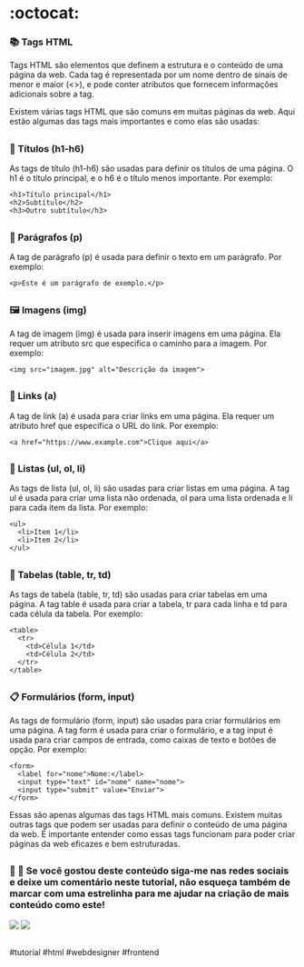 <h1>:octocat:</h1>

### 📚 Tags HTML

Tags HTML são elementos que definem a estrutura e o conteúdo de uma página da web. Cada tag é representada por um nome dentro de sinais de menor e maior (<>), e pode conter atributos que fornecem informações adicionais sobre a tag.

Existem várias tags HTML que são comuns em muitas páginas da web. Aqui estão algumas das tags mais importantes e como elas são usadas:
##
### 📰 Títulos (h1-h6)
As tags de título (h1-h6) são usadas para definir os títulos de uma página. O h1 é o título principal, e o h6 é o título menos importante. Por exemplo:
```
<h1>Título principal</h1>
<h2>Subtítulo</h2>
<h3>Outro subtítulo</h3>
```
##
### 🧾 Parágrafos (p)

A tag de parágrafo (p) é usada para definir o texto em um parágrafo. Por exemplo:
```
<p>Este é um parágrafo de exemplo.</p>
```
##
### 🖼 Imagens (img)
A tag de imagem (img) é usada para inserir imagens em uma página. Ela requer um atributo src que especifica o caminho para a imagem. Por exemplo:
```
<img src="imagem.jpg" alt="Descrição da imagem">
```
##
### 🔗 Links (a)
A tag de link (a) é usada para criar links em uma página. Ela requer um atributo href que especifica o URL do link. Por exemplo:
```
<a href="https://www.example.com">Clique aqui</a>
```
##
### 📜 Listas (ul, ol, li)
As tags de lista (ul, ol, li) são usadas para criar listas em uma página. 
A tag ul é usada para criar uma lista não ordenada, ol para uma lista ordenada e li para cada item da lista. Por exemplo:
```
<ul>
  <li>Item 1</li>
  <li>Item 2</li>
</ul>
```
##
### 📅 Tabelas (table, tr, td)
As tags de tabela (table, tr, td) são usadas para criar tabelas em uma página. 
A tag table é usada para criar a tabela, tr para cada linha e td para cada célula da tabela. Por exemplo:
```
<table>
  <tr>
    <td>Célula 1</td>
    <td>Célula 2</td>
  </tr>
</table>
```
##
### 📋 Formulários (form, input)
As tags de formulário (form, input) são usadas para criar formulários em uma página. 
A tag form é usada para criar o formulário, e a tag input é usada para criar campos de entrada, como caixas de texto e botões de opção. Por exemplo:
```
<form>
  <label for="nome">Nome:</label>
  <input type="text" id="nome" name="nome">
  <input type="submit" value="Enviar">
</form>
```
Essas são apenas algumas das tags HTML mais comuns. Existem muitas outras tags que podem ser usadas para definir o conteúdo de uma página da web.
É importante entender como essas tags funcionam para poder criar páginas da web eficazes e bem estruturadas.
##
### 💬 🌟 Se você gostou deste conteúdo siga-me nas redes sociais e deixe um comentário neste tutorial, não esqueça também de marcar com uma estrelinha para me ajudar na criação de mais conteúdo como este!

<a href="https://www.facebook.com/bruno.back.562" target="_blank"><img src="https://img.shields.io/badge/Facebook-1877F2?style=for-the-badge&logo=facebook&logoColor=white" target="_blank"></a>
<a href="https://www.instagram.com/bruno.back84" target="_blank"><img src="https://img.shields.io/badge/Instagram-E4405F?style=for-the-badge&logo=instagram&logoColor=white" target="_blank"></a>
##
#tutorial #html #webdesigner #frontend
